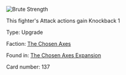 
![Brute Strength](https://warhammerunderworlds.com/wp-content/uploads/sites/6/2018/02/137_ENG.png)

This fighter's Attack actions gain Knockback 1

Type: Upgrade

Faction: [The Chosen Axes](/factions/the-chosen-axes.md)

Found in: [The Chosen Axes Expansion](/locations/the-chosen-axes-expansion.md)

Card number: 137
